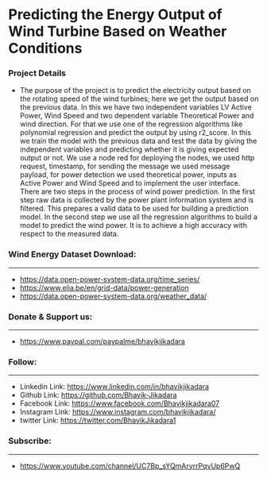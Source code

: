 # Predicting the Energy Output of Wind Turbine Based on Weather Conditions

### Project Details

- The purpose of the project is to predict the electricity output based on the rotating speed of the wind turbines; here we get the output based on the previous data. In this we have two independent variables LV Active Power, Wind Speed and two dependent variable Theoretical Power and wind direction. For that we use one of the regression algorithms like polynomial regression and predict the output by using r2_score. In this we train the model with the previous data and test the data by giving the independent variables and predicting whether it is giving expected output or not. We use a node red for deploying the nodes, we used http request, timestamp, for sending the message we used message payload, for power detection we used theoretical power, inputs as Active Power and Wind Speed and to implement the user interface. There are two steps in the process of wind power prediction. In the first step raw data is collected by the power plant information system and is filtered. This prepares a valid data to be used for building a prediction model. In the second step we use all the regression algorithms to build a model to predict the wind power. It is to achieve a high accuracy with respect to the measured data.

### Wind Energy Dataset Download:

---

- https://data.open-power-system-data.org/time_series/
- https://www.elia.be/en/grid-data/power-generation
- https://data.open-power-system-data.org/weather_data/

### Donate & Support us:

---

- https://www.paypal.com/paypalme/bhavikjikadara

### Follow:

---

- Linkedin Link: https://www.linkedin.com/in/bhavikjikadara
- Github Link: https://github.com/Bhavik-Jikadara
- Facebook Link: https://www.facebook.com/Bhavikjikadara07
- Instagram Link: https://www.instagram.com/bhavikjikadara/
- twitter Link: https://twitter.com/BhavikJikadara1

### Subscribe:

---

- https://www.youtube.com/channel/UC7Bp_sYQmAryrrPqvUp6PwQ
